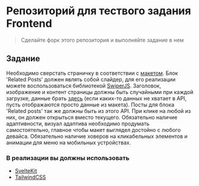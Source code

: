 # Репозиторий для тествого задания Frontend

> Сделайте форк этого репозитория и выполняйте задание в нем

## Задание

Необходимо сверстать страничку в соответствии с [макетом](<https://www.figma.com/design/ljnpEabm960sMbHgBJcLFS/RUNO-Minimal-Blog-Template-(Community)?m=dev&node-id=0-1&t=iX911Ew02kDLrc7H-1>). Блок 'Related Posts' должен являть собой слайдер, для его реализации можете воспользоваться библиотекой [SwiperJS](https://swiperjs.com/). Заголовок, изображение и контент страницы должны быть случайными при каждой загрузке, данные брать [здесь](https://jsonplaceholder.typicode.com/) (если каких-то данных не хватает в API, пусть отображаются просто данные из макета). Посты для блока 'Related posts' так же должны быть из этого API. При клике на любой из них, он должен открыться вместо текущего. Обязательно наличие адаптивности, визуал адаптива необходимо продумать самостоятельно, главное чтобы макет выглядел достойно с любого девайса. Обязательно наличие ховеров на кликабельных элементов и анимации для меню на мобильных устройствах.

### В реализации вы должны использовать

- [SvelteKit](https://kit.svelte.dev/)
- [TailwindCSS](https://tailwindcss.com/)
